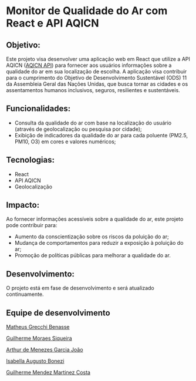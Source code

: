 # Monitor de Qualidade do Ar com React e API AQICN

## Objetivo:

Este projeto visa desenvolver uma aplicação web em React que utilize a API AQICN ([AQICN API](https://aqicn.org/here/)) para fornecer aos usuários informações sobre a qualidade do ar em sua localização de escolha. A aplicação visa contribuir para o cumprimento do Objetivo de Desenvolvimento Sustentável (ODS) 11 da Assembleia Geral das Nações Unidas, que busca tornar as cidades e os assentamentos humanos inclusivos, seguros, resilientes e sustentáveis.

## Funcionalidades:

- Consulta da qualidade do ar com base na localização do usuário (através de geolocalização ou pesquisa por cidade);
- Exibição de indicadores da qualidade do ar para cada poluente (PM2.5, PM10, O3) em cores e valores numéricos;

## Tecnologias:

- React
- API AQICN
- Geolocalização

## Impacto:

Ao fornecer informações acessíveis sobre a qualidade do ar, este projeto pode contribuir para:

- Aumento da conscientização sobre os riscos da poluição do ar;
- Mudança de comportamentos para reduzir a exposição à poluição do ar;
- Promoção de políticas públicas para melhorar a qualidade do ar.

## Desenvolvimento:

O projeto está em fase de desenvolvimento e será atualizado continuamente.

## Equipe de desenvolvimento

[Matheus Grecchi Benasse](https://github.com/1Matzh)

[Guilherme Moraes Siqueira](https://github.com/guilhermemoraessiqueira)

[Arthur de Menezes Garcia João](https://github.com/art3303)

[Isabella Augusto Bonezi](https://github.com/IsabellaBonezi)

[Guilherme Mendez Martinez Costa](https://github.com/GuilhermeMendez)



